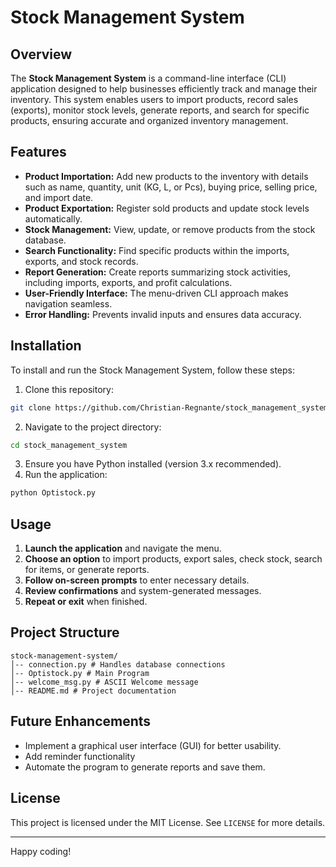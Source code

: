 # Stock Management System

## Overview
The **Stock Management System** is a command-line interface (CLI) application designed to help businesses efficiently track and manage their inventory. This system enables users to import products, record sales (exports), monitor stock levels, generate reports, and search for specific products, ensuring accurate and organized inventory management.

## Features
- **Product Importation:** Add new products to the inventory with details such as name, quantity, unit (KG, L, or Pcs), buying price, selling price, and import date.
- **Product Exportation:** Register sold products and update stock levels automatically.
- **Stock Management:** View, update, or remove products from the stock database.
- **Search Functionality:** Find specific products within the imports, exports, and stock records.
- **Report Generation:** Create reports summarizing stock activities, including imports, exports, and profit calculations.
- **User-Friendly Interface:** The menu-driven CLI approach makes navigation seamless.
- **Error Handling:** Prevents invalid inputs and ensures data accuracy.

## Installation
To install and run the Stock Management System, follow these steps:

1. Clone this repository:
```sh
git clone https://github.com/Christian-Regnante/stock_management_system.git
```
2. Navigate to the project directory:
```sh
cd stock_management_system
```
3. Ensure you have Python installed (version 3.x recommended).
4. Run the application:
```sh
python Optistock.py
```

## Usage
1. **Launch the application** and navigate the menu.
2. **Choose an option** to import products, export sales, check stock, search for items, or generate reports.
3. **Follow on-screen prompts** to enter necessary details.
4. **Review confirmations** and system-generated messages.
5. **Repeat or exit** when finished.

## Project Structure
```
stock-management-system/
│-- connection.py # Handles database connections
│-- Optistock.py # Main Program
│-- welcome_msg.py # ASCII Welcome message
│-- README.md # Project documentation
```

## Future Enhancements
- Implement a graphical user interface (GUI) for better usability.
- Add reminder functionality
- Automate the program to generate reports and save them.

## License
This project is licensed under the MIT License. See `LICENSE` for more details.

---

Happy coding!
